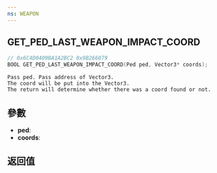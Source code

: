 ```yaml
---
ns: WEAPON
---
```

## GET_PED_LAST_WEAPON_IMPACT_COORD

```c
// 0x6C4D0409BA1A2BC2 0x9B266079
BOOL GET_PED_LAST_WEAPON_IMPACT_COORD(Ped ped, Vector3* coords);
```

```
Pass ped. Pass address of Vector3.  
The coord will be put into the Vector3.  
The return will determine whether there was a coord found or not.  
```

## 參數
* **ped**: 
* **coords**: 

## 返回值
